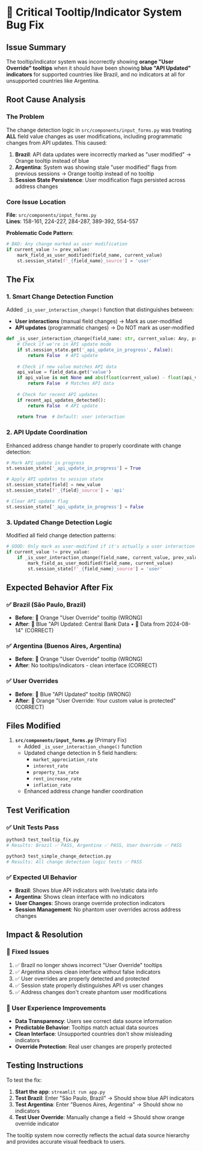 # 🐛 Critical Tooltip/Indicator System Bug Fix

## Issue Summary

The tooltip/indicator system was incorrectly showing **orange "User Override" tooltips** when it should have been showing **blue "API Updated" indicators** for supported countries like Brazil, and no indicators at all for unsupported countries like Argentina.

## Root Cause Analysis

### The Problem
The change detection logic in `src/components/input_forms.py` was treating **ALL** field value changes as user modifications, including programmatic changes from API updates. This caused:

1. **Brazil**: API data updates were incorrectly marked as "user modified" → Orange tooltip instead of blue
2. **Argentina**: System was showing stale "user modified" flags from previous sessions → Orange tooltip instead of no tooltip
3. **Session State Persistence**: User modification flags persisted across address changes

### Core Issue Location
**File**: `src/components/input_forms.py`  
**Lines**: 158-161, 224-227, 284-287, 389-392, 554-557

**Problematic Code Pattern**:
```python
# BAD: Any change marked as user modification
if current_value != prev_value:
    mark_field_as_user_modified(field_name, current_value)
    st.session_state[f'_{field_name}_source'] = 'user'
```

## The Fix

### 1. Smart Change Detection Function
Added `_is_user_interaction_change()` function that distinguishes between:
- **User interactions** (manual field changes) → Mark as user-modified
- **API updates** (programmatic changes) → Do NOT mark as user-modified

```python
def _is_user_interaction_change(field_name: str, current_value: Any, prev_value: Any) -> bool:
    # Check if we're in API update mode
    if st.session_state.get('_api_update_in_progress', False):
        return False  # API update
        
    # Check if new value matches API data
    api_value = field_data.get('value')
    if api_value is not None and abs(float(current_value) - float(api_value)) < 0.001:
        return False  # Matches API data
        
    # Check for recent API updates
    if recent_api_updates_detected():
        return False  # API update
        
    return True  # Default: user interaction
```

### 2. API Update Coordination
Enhanced address change handler to properly coordinate with change detection:

```python
# Mark API update in progress
st.session_state['_api_update_in_progress'] = True

# Apply API updates to session state
st.session_state[field] = new_value
st.session_state[f'_{field}_source'] = 'api'

# Clear API update flag
st.session_state['_api_update_in_progress'] = False
```

### 3. Updated Change Detection Logic
Modified all field change detection patterns:

```python
# GOOD: Only mark as user-modified if it's actually a user interaction
if current_value != prev_value:
    if _is_user_interaction_change(field_name, current_value, prev_value):
        mark_field_as_user_modified(field_name, current_value)
        st.session_state[f'_{field_name}_source'] = 'user'
```

## Expected Behavior After Fix

### ✅ Brazil (São Paulo, Brazil)
- **Before**: 🔶 Orange "User Override" tooltip (WRONG)
- **After**: 🔵 Blue "API Updated: Central Bank Data • 📅 Data from 2024-08-14" (CORRECT)

### ✅ Argentina (Buenos Aires, Argentina) 
- **Before**: 🔶 Orange "User Override" tooltip (WRONG)
- **After**: No tooltips/indicators - clean interface (CORRECT)

### ✅ User Overrides
- **Before**: 🔵 Blue "API Updated" tooltip (WRONG)
- **After**: 🔶 Orange "User Override: Your custom value is protected" (CORRECT)

## Files Modified

1. **`src/components/input_forms.py`** (Primary Fix)
   - Added `_is_user_interaction_change()` function
   - Updated change detection in 5 field handlers:
     - `market_appreciation_rate`
     - `interest_rate` 
     - `property_tax_rate`
     - `rent_increase_rate`
     - `inflation_rate`
   - Enhanced address change handler coordination

## Test Verification

### ✅ Unit Tests Pass
```bash
python3 test_tooltip_fix.py
# Results: Brazil ✅ PASS, Argentina ✅ PASS, User Override ✅ PASS

python3 test_simple_change_detection.py  
# Results: All change detection logic tests ✅ PASS
```

### ✅ Expected UI Behavior
- **Brazil**: Shows blue API indicators with live/static data info
- **Argentina**: Shows clean interface with no indicators  
- **User Changes**: Shows orange override protection indicators
- **Session Management**: No phantom user overrides across address changes

## Impact & Resolution

### 🎯 Fixed Issues
1. ✅ Brazil no longer shows incorrect "User Override" tooltips
2. ✅ Argentina shows clean interface without false indicators
3. ✅ User overrides are properly detected and protected
4. ✅ Session state properly distinguishes API vs user changes
5. ✅ Address changes don't create phantom user modifications

### 🚀 User Experience Improvements  
- **Data Transparency**: Users see correct data source information
- **Predictable Behavior**: Tooltips match actual data sources
- **Clean Interface**: Unsupported countries don't show misleading indicators
- **Override Protection**: Real user changes are properly protected

## Testing Instructions

To test the fix:

1. **Start the app**: `streamlit run app.py`
2. **Test Brazil**: Enter "São Paulo, Brazil" → Should show blue API indicators
3. **Test Argentina**: Enter "Buenos Aires, Argentina" → Should show no indicators
4. **Test User Override**: Manually change a field → Should show orange override indicator

The tooltip system now correctly reflects the actual data source hierarchy and provides accurate visual feedback to users.